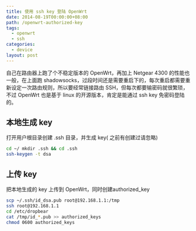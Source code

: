 ```yaml
---
title: 使用 ssh key 登陆 OpenWrt
date: 2014-08-19T00:00:00+08:00
path: /openwrt-authorized-key
tags:
  - openwrt
  - ssh
categories:
  - device
layout: post
---
```


自己在路由器上跑了个不稳定版本的 OpenWrt，再加上 Netgear 4300 的性能也一般，在上面跑 shadowsocks，过段时间还是需要重启下的，每次重启都需要重新设定一次路由规则，所以要经常链接路由 SSH，但每次都要输密码就很繁琐，不过 OpenWrt 也是基于 linux 的开源版本，肯定是能通过 ssh key 免密码登陆的。<!--more-->

## 本地生成 key
打开用户根目录创建 .ssh 目录，并生成 key( 之前有创建过请忽略)

```bash
cd ~/ mkdir .ssh && cd .ssh
ssh-keygen -t dsa
```

## 上传 key
把本地生成的 key 上传到 OpenWrt，同时创建authorized_key

```bash
scp ~/.ssh/id_dsa.pub root@192.168.1.1:/tmp
ssh root@192.168.1.1
cd /etc/dropbear
cat /tmp/id_*.pub >> authorized_keys
chmod 0600 authorized_keys
```

